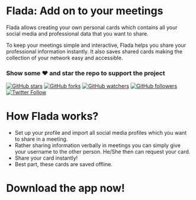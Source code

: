 # Flada: Add on to your meetings

Flada allows creating your own personal cards which contains all your social media and professional data that you want to share.

To keep your meetings simple and interactive, Flada helps you share your professional information instantly. It also saves shared cards making the collection of your network easy and accessible.

### Show some :heart: and star the repo to support the project
[![GitHub stars](https://img.shields.io/github/stars/yashishdua/flada.svg?style=social&label=Star)](https://github.com/yashishdua/flada) [![GitHub forks](https://img.shields.io/github/forks/yashishdua/flada.svg?style=social&label=Fork)](https://github.com/yashishdua/flada/fork) [![GitHub watchers](https://img.shields.io/github/watchers/yashishdua/flada.svg?style=social&label=Watch)](https://github.com/yashishdua/flada) [![GitHub followers](https://img.shields.io/github/followers/yashishdua.svg?style=social&label=Follow)](https://github.com/yashishdua/flada)  
[![Twitter Follow](https://img.shields.io/twitter/follow/duayashish.svg?style=social)](https://twitter.com/duayashish)


# How Flada works?

+ Set up your profile and import all social media profiles which you want to share in a meeting.
+ Rather sharing information verbally in meetings you can simply give your username to the other person. He/She then can request your card.
+ Share your card instantly!
+ Best part, these cards are saved offline.

# Download the app now!

